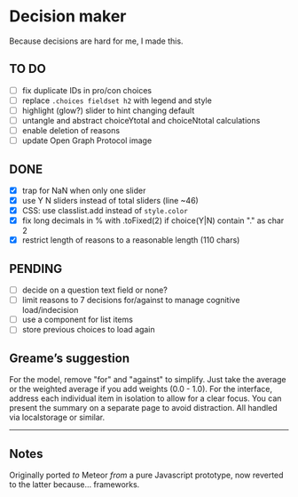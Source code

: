 # Decision maker

Because decisions are hard for me, I made this.

## TO DO

- [ ] fix duplicate IDs in pro/con choices
- [ ] replace `.choices fieldset h2` with legend and style
- [ ] highlight (glow?) slider to hint changing default
- [ ] untangle and abstract choiceYtotal and choiceNtotal calculations
- [ ] enable deletion of reasons
- [ ] update Open Graph Protocol image

## DONE

- [x] trap for NaN when only one slider
- [x] use Y N sliders instead of total sliders (line ~46)
- [x] CSS: use classlist.add instead of `style.color`
- [x] fix long decimals in % with .toFixed(2) if choice(Y|N) contain "." as char 2
- [x] restrict length of reasons to a reasonable length (110 chars)

## PENDING

- [ ] decide on a question text field or none?
- [ ] limit reasons to 7 decisions for/against to manage cognitive load/indecision
- [ ] use a component for list items
- [ ] store previous choices to load again

## Greame’s suggestion

For the model, remove "for" and "against" to simplify. Just take the average or the weighted average if you add weights (0.0 - 1.0). For the interface, address each individual item in isolation to allow for a clear focus. You can present the summary on a separate page to avoid distraction. All handled via localstorage or similar.

---

## Notes

Originally ported *to* Meteor *from* a pure Javascript prototype, now reverted to the latter because… frameworks.
